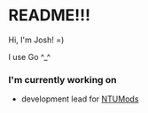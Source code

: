 # README!!!

Hi, I'm Josh! =)

I use Go ^_^

### I'm currently working on
* development lead for [NTUMods](https://ntumods.org)
